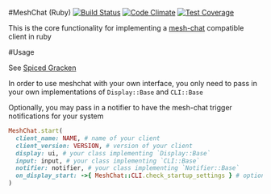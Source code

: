 #MeshChat (Ruby) [![Build Status](https://travis-ci.org/NullVoxPopuli/meshchat.svg)](https://travis-ci.org/NullVoxPopuli/meshchat) [![Code Climate](https://codeclimate.com/github/NullVoxPopuli/meshchat/badges/gpa.svg)](https://codeclimate.com/github/NullVoxPopuli/meshchat) [![Test Coverage](https://codeclimate.com/github/NullVoxPopuli/meshchat/badges/coverage.svg)](https://codeclimate.com/github/NullVoxPopuli/meshchat/coverage)

This is the core functionality for implementing a [mesh-chat](https://github.com/neuravion/mesh-chat) compatible client in ruby

#Usage

See [Spiced Gracken](https://github.com/NullVoxPopuli/spiced_gracken)

In order to use meshchat with your own interface, you only need to pass in your own implementations of `Display::Base` and `CLI::Base`

Optionally, you may pass in a notifier to have the mesh-chat trigger notifications for your system

```ruby
MeshChat.start(
  client_name: NAME, # name of your client
  client_version: VERSION, # version of your client
  display: ui, # your class implementing `Display::Base`
  input: input, # your class implementing `CLI::Base`
  notifier: notifier, # your class implementing `Notifier::Base`
  on_display_start: ->{ MeshChat::CLI.check_startup_settings } # optional
)
```
